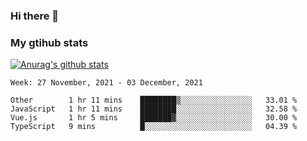 ### Hi there 👋

### My gtihub stats

[![Anurag's github stats](https://github-readme-stats.vercel.app/api?username=gaozhidong)](https://github.com/gaozhidong/github-readme-stats)

<!--START_SECTION:waka-->
```text
Week: 27 November, 2021 - 03 December, 2021

Other        1 hr 11 mins    ████████▒░░░░░░░░░░░░░░░░   33.01 % 
JavaScript   1 hr 11 mins    ████████░░░░░░░░░░░░░░░░░   32.58 % 
Vue.js       1 hr 5 mins     ███████▓░░░░░░░░░░░░░░░░░   30.00 % 
TypeScript   9 mins          █░░░░░░░░░░░░░░░░░░░░░░░░   04.39 % 
```
<!--END_SECTION:waka-->